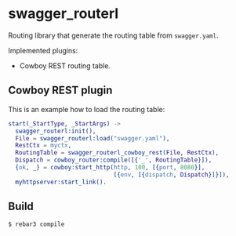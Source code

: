 swagger_routerl
===============

Routing library that generate the routing table from `swagger.yaml`.

Implemented plugins:

- Cowboy REST routing table.

Cowboy REST plugin
------------------

This is an example how to load the routing table:

```erlang
start(_StartType, _StartArgs) ->
  swagger_routerl:init(),
  File = swagger_routerl:load("swagger.yaml"),
  RestCtx = myctx,
  RoutingTable = swagger_routerl_cowboy_rest(File, RestCtx),
  Dispatch = cowboy_router:compile([{'_', RoutingTable}]),
  {ok, _} = cowboy:start_http(http, 100, [{port, 8080}],
                              [{env, [{dispatch, Dispatch}]}]),
  myhttpserver:start_link().
```

Build
-----

    $ rebar3 compile
